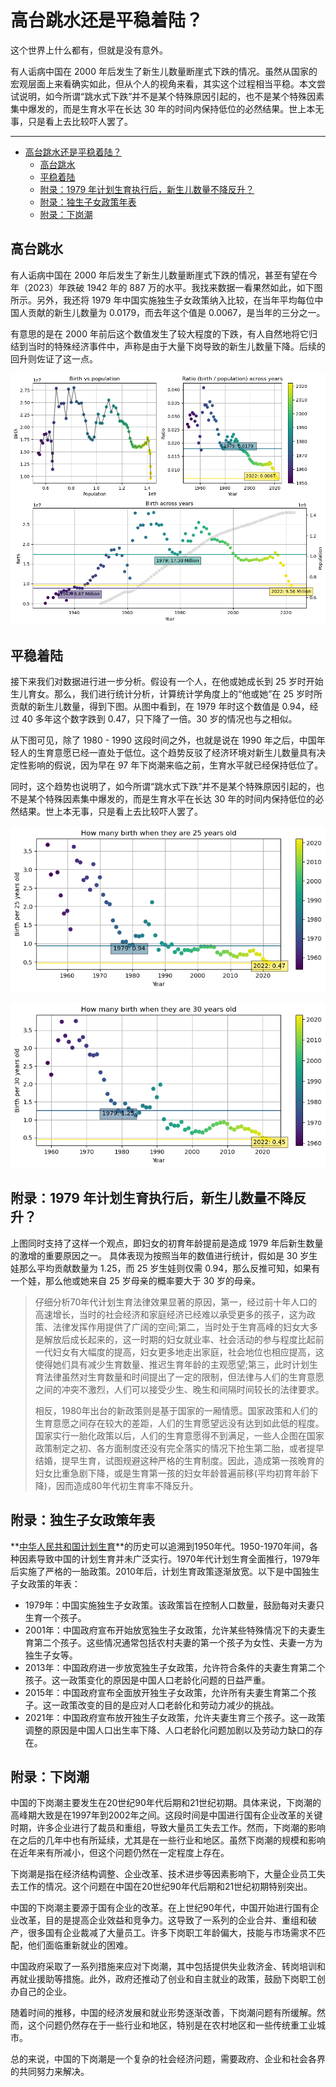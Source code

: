 # 高台跳水还是平稳着陆？

这个世界上什么都有，但就是没有意外。

有人诟病中国在 2000 年后发生了新生儿数量断崖式下跌的情况。虽然从国家的宏观层面上来看确实如此，但从个人的视角来看，其实这个过程相当平稳。本文尝试说明，如今所谓“跳水式下跌”并不是某个特殊原因引起的，也不是某个特殊因素集中爆发的，而是生育水平在长达 30 年的时间内保持低位的必然结果。世上本无事，只是看上去比较吓人罢了。

---
- [高台跳水还是平稳着陆？](#高台跳水还是平稳着陆)
  - [高台跳水](#高台跳水)
  - [平稳着陆](#平稳着陆)
  - [附录：1979 年计划生育执行后，新生儿数量不降反升？](#附录1979-年计划生育执行后新生儿数量不降反升)
  - [附录：独生子女政策年表](#附录独生子女政策年表)
  - [附录：下岗潮](#附录下岗潮)


## 高台跳水

有人诟病中国在 2000 年后发生了新生儿数量断崖式下跌的情况，甚至有望在今年（2023）年跌破 1942 年的 887 万的水平。我找来数据一看果然如此，如下图所示。另外，我还将 1979 年中国实施独生子女政策纳入比较，在当年平均每位中国人贡献的新生儿数量为 0.0179，而去年这个值是 0.0067，是当年的三分之一。

有意思的是在 2000 年前后这个数值发生了较大程度的下跌，有人自然地将它归结到当时的特殊经济事件中，声称是由于大量下岗导致的新生儿数量下降。后续的回升则佐证了这一点。

![Untitled](%E9%AB%98%E5%8F%B0%E8%B7%B3%E6%B0%B4%E8%BF%98%E6%98%AF%E5%B9%B3%E7%A8%B3%E7%9D%80%E9%99%86%EF%BC%9F%20ebfd72a8ff0a4782991f715397877890/Untitled.png)

## 平稳着陆

接下来我们对数据进行进一步分析。假设有一个人，在他或她成长到 25 岁时开始生儿育女。那么，我们进行统计分析，计算统计学角度上的“他或她”在 25 岁时所贡献的新生儿数量，得到下图。从图中看到，在 1979 年时这个数值是 0.94，经过 40 多年这个数字跌到 0.47，只下降了一倍。30 岁的情况也与之相似。

从下图可见，除了 1980 - 1990 这段时间之外，也就是说在 1990 年之后，中国年轻人的生育意愿已经一直处于低位。这个趋势反驳了经济环境对新生儿数量具有决定性影响的假说，因为早在 97 年下岗潮来临之前，生育水平就已经保持低位了。

同时，这个趋势也说明了，如今所谓“跳水式下跌”并不是某个特殊原因引起的，也不是某个特殊因素集中爆发的，而是生育水平在长达 30 年的时间内保持低位的必然结果。世上本无事，只是看上去比较吓人罢了。

![Untitled](%E9%AB%98%E5%8F%B0%E8%B7%B3%E6%B0%B4%E8%BF%98%E6%98%AF%E5%B9%B3%E7%A8%B3%E7%9D%80%E9%99%86%EF%BC%9F%20ebfd72a8ff0a4782991f715397877890/Untitled%201.png)

![Untitled](%E9%AB%98%E5%8F%B0%E8%B7%B3%E6%B0%B4%E8%BF%98%E6%98%AF%E5%B9%B3%E7%A8%B3%E7%9D%80%E9%99%86%EF%BC%9F%20ebfd72a8ff0a4782991f715397877890/Untitled%202.png)

## 附录：1979 年计划生育执行后，新生儿数量不降反升？

上图同时支持了这样一个观点，即妇女的初育年龄提前是造成 1979 年后新生数量的激增的重要原因之一。
具体表现为按照当年的数值进行统计，假如是 30 岁生娃那么平均贡献数量为 1.25，而 25 岁生娃则仅需 0.94，那么反推可知，如果有一个娃，那么他或她来自 25 岁母亲的概率要大于 30 岁的母亲。

> 仔细分析70年代计划生育法律效果显著的原因，第一，经过前十年人口的高速增长，当时的社会经济和家庭经济已经难以承受更多的孩子，这为政策、法律发挥作用提供了广阔的空间;第二，当时处于生育高峰的妇女大多是解放后成长起来的，这一时期的妇女就业率、社会活动的参与程度比起前一代妇女有大幅度的提高，妇女更多地走出家庭，社会地位也相应提高，这使得她们具有减少生育数量、推迟生育年龄的主观愿望;第三，此时计划生育法律虽然对生育数量和时间提出了一定的限制，但法律与人们的生育意愿之间的冲突不激烈，人们可以接受少生、晚生和间隔时间较长的法律要求。
>
> 相反，1980年出台的新政策则是基于国家的一厢情愿。国家政策和人们的生育意愿之间存在较大的差距，人们的生育愿望远没有达到如此低的程度。国家实行一胎化政策以后，人们的生育意愿得不到满足，一些人企图在国家政策制定之初、各方面制度还没有完全落实的情况下抢生第二胎，或者提早结婚，提早生育，试图规避这种严格的生育制度。因此，造成第一孩晚育的妇女比重急剧下降，或是生育第一孩的妇女年龄普遍前移(平均初育年龄下降)，因而造成80年代初生育率不降反升。

## 附录：独生子女政策年表

**[中华人民共和国计划生育](https://zh.wikipedia.org/wiki/%E4%B8%AD%E5%8D%8E%E4%BA%BA%E6%B0%91%E5%85%B1%E5%92%8C%E5%9B%BD%E8%AE%A1%E5%88%92%E7%94%9F%E8%82%B2)**的历史可以追溯到1950年代。1950-1970年间，各种因素导致中国的计划生育并未广泛实行。1970年代计划生育全面推行，1979年后实施了严格的一胎政策。2010年后，计划生育政策逐渐放宽。以下是中国独生子女政策的年表：

- 1979年：中国实施独生子女政策。该政策旨在控制人口数量，鼓励每对夫妻只生育一个孩子。
- 2001年：中国政府宣布开始放宽独生子女政策，允许某些特殊情况下的夫妻生育第二个孩子。这些情况通常包括农村夫妻的第一个孩子为女性、夫妻一方为独生子女等。
- 2013年：中国政府进一步放宽独生子女政策，允许符合条件的夫妻生育第二个孩子。这一政策变化的原因是中国人口老龄化问题的日益严重。
- 2015年：中国政府宣布全面放开独生子女政策，允许所有夫妻生育第二个孩子。这一政策改变的目的是应对人口老龄化和劳动力减少的挑战。
- 2021年：中国政府宣布放开独生子女政策，允许夫妻生育三个孩子。这一政策调整的原因是中国人口出生率下降、人口老龄化问题加剧以及劳动力缺口的存在。

## 附录：下岗潮

中国的下岗潮主要发生在20世纪90年代后期和21世纪初期。具体来说，下岗潮的高峰期大致是在1997年到2002年之间。这段时间是中国进行国有企业改革的关键时期，许多企业进行了裁员和重组，导致大量员工失去工作。然而，下岗潮的影响在之后的几年中也有所延续，尤其是在一些行业和地区。虽然下岗潮的规模和影响在近年来有所减小，但这个问题仍然在一定程度上存在。

下岗潮是指在经济结构调整、企业改革、技术进步等因素影响下，大量企业员工失去工作的情况。这个问题在中国在20世纪90年代后期和21世纪初期特别突出。

中国的下岗潮主要源于国有企业的改革。在上世纪90年代，中国开始进行国有企业改革，目的是提高企业效益和竞争力。这导致了一系列的企业合并、重组和破产，很多国有企业裁减了大量员工。许多下岗职工年龄偏大，技能与市场需求不匹配，他们面临重新就业的困难。

中国政府采取了一系列措施来应对下岗潮，其中包括提供失业救济金、转岗培训和再就业援助等措施。此外，政府还推动了创业和自主就业的政策，鼓励下岗职工创办自己的企业。

随着时间的推移，中国的经济发展和就业形势逐渐改善，下岗潮问题有所缓解。然而，这个问题仍然存在于一些行业和地区，特别是在农村地区和一些传统重工业城市。

总的来说，中国的下岗潮是一个复杂的社会经济问题，需要政府、企业和社会各界的共同努力来解决。
